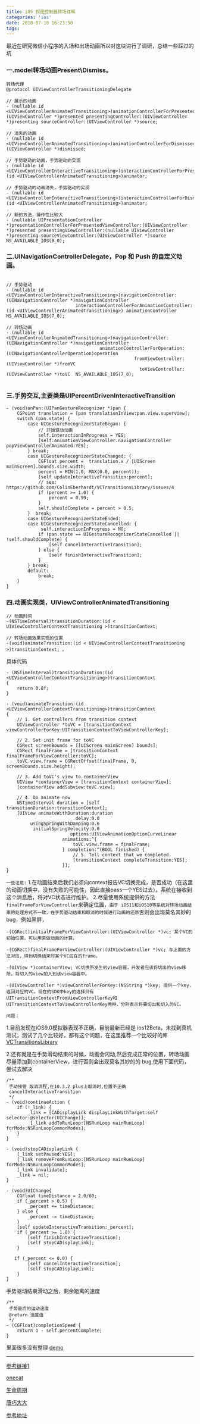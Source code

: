 ```yaml
---
title: iOS 视图控制器转场详解
categories: 'ios'
date: 2018-07-19 16:23:50
tags:
---
```


最近在研究微信小程序的入场和出场动画所以对这块进行了调研，总结一些踩过的坑

### 一.model转场动画Present\Dismiss。

```
转场代理
@protocol UIViewControllerTransitioningDelegate
```

```
// 展示的动画
- (nullable id <UIViewControllerAnimatedTransitioning>)animationControllerForPresentedController:(UIViewController *)presented presentingController:(UIViewController *)presenting sourceController:(UIViewController *)source;

// 消失的动画
- (nullable id <UIViewControllerAnimatedTransitioning>)animationControllerForDismissedController:(UIViewController *)dismissed;

// 手势驱动的动画，手势驱动的实现
- (nullable id <UIViewControllerInteractiveTransitioning>)interactionControllerForPresentation:(id <UIViewControllerAnimatedTransitioning>)animator;

// 手势驱动的动画消失，手势驱动的实现
- (nullable id <UIViewControllerInteractiveTransitioning>)interactionControllerForDismissal:(id <UIViewControllerAnimatedTransitioning>)animator;

// 新的方法，操作性比较大
- (nullable UIPresentationController *)presentationControllerForPresentedViewController:(UIViewController *)presented presentingViewController:(nullable UIViewController *)presenting sourceViewController:(UIViewController *)source NS_AVAILABLE_IOS(8_0);

```

### 二.UINavigationControllerDelegate，Pop 和 Push 的自定义动画。

```

// 手势驱动
- (nullable id <UIViewControllerInteractiveTransitioning>)navigationController:(UINavigationController *)navigationController
                          interactionControllerForAnimationController:(id <UIViewControllerAnimatedTransitioning>) animationController NS_AVAILABLE_IOS(7_0);

// 转场动画
- (nullable id <UIViewControllerAnimatedTransitioning>)navigationController:(UINavigationController *)navigationController
                                   animationControllerForOperation:(UINavigationControllerOperation)operation
                                                fromViewController:(UIViewController *)fromVC
                                                  toViewController:(UIViewController *)toVC  NS_AVAILABLE_IOS(7_0);
                                                  
```

### 三.手势交互,主要类是UIPercentDrivenInteractiveTransition

```
- (void)onPan:(UIPanGestureRecognizer *)pan {
    CGPoint translation = [pan translationInView:pan.view.superview];
    switch (pan.state) {
        case UIGestureRecognizerStateBegan: {
            // 开始驱动动画
            self.interactionInProgress = YES;
            [self.animationViewController.navigationController popViewControllerAnimated:YES];
        } break;
        case UIGestureRecognizerStateChanged: {
            CGFloat percent =  translation.x / [UIScreen mainScreen].bounds.size.width;
            percent = MIN(1.0, MAX(0.0, percent));
            [self updateInteractiveTransition:percent];
            // see: https://github.com/ColinEberhardt/VCTransitionsLibrary/issues/4
            if (percent >= 1.0) {
                percent = 0.99;
            }
            self.shouldComplete = percent > 0.5;
        }  break;
        case UIGestureRecognizerStateEnded:
        case UIGestureRecognizerStateCancelled: {
             self.interactionInProgress = NO;
            if (pan.state == UIGestureRecognizerStateCancelled || !self.shouldComplete) {
                [self cancelInteractiveTransition];
            } else {
                [self finishInteractiveTransition];
            }
        } break;
        default:
            break;
    }
}
```
### 四.动画实现类，UIViewControllerAnimatedTransitioning

```
// 动画时间
-(NSTimeInterval)transitionDuration:(id < UIViewControllerContextTransitioning >)transitionContext; 

// 转场动画效果实现的位置
-(void)animateTransition:(id < UIViewControllerContextTransitioning >)transitionContext; 。

```

具体代码

```
- (NSTimeInterval)transitionDuration:(id <UIViewControllerContextTransitioning>)transitionContext
{
    return 0.8f;
}

- (void)animateTransition:(id <UIViewControllerContextTransitioning>)transitionContext
{
    // 1. Get controllers from transition context
    UIViewController *toVC = [transitionContext viewControllerForKey:UITransitionContextToViewControllerKey];
    
    // 2. Set init frame for toVC
    CGRect screenBounds = [[UIScreen mainScreen] bounds];
    CGRect finalFrame = [transitionContext finalFrameForViewController:toVC];
    toVC.view.frame = CGRectOffset(finalFrame, 0, screenBounds.size.height);
    
    // 3. Add toVC's view to containerView
    UIView *containerView = [transitionContext containerView];
    [containerView addSubview:toVC.view];
    
    // 4. Do animate now
    NSTimeInterval duration = [self transitionDuration:transitionContext];
    [UIView animateWithDuration:duration
                          delay:0.0
         usingSpringWithDamping:0.6
          initialSpringVelocity:0.0
                        options:UIViewAnimationOptionCurveLinear
                     animations:^{
                         toVC.view.frame = finalFrame;
                     } completion:^(BOOL finished) {
                         // 5. Tell context that we completed.
                         [transitionContext completeTransition:YES];
                     }];
}
```

`一些注意:`
1.在动画结束后我们必须向context报告VC切换完成，是否成功（在这里的动画切换中，没有失败的可能性，因此直接pass一个YES过去）。系统在接收到这个消息后，将对VC状态进行维护。
2.尽量使用系统提供的方法`finalFrameForViewController`来确定位置，`由于 iOS11和iOS10等系统对转场动画结束的处理方式不一致，在手势驱动结束和取消的时候进行动画的还原`否则会出现莫名其妙的 bug，例如黑屏，

```
-(CGRect)initialFrameForViewController:(UIViewController *)vc; 某个VC的初始位置，可以用来做动画的计算。

-(CGRect)finalFrameForViewController:(UIViewController *)vc; 与上面的方法对应，得到切换结束时某个VC应在的frame。

-(UIView *)containerView; VC切换所发生的view容器，开发者应该将切出的view移除，将切入的view加入到该view容器中。

-(UIViewController *)viewControllerForKey:(NSString *)key; 提供一个key，返回对应的VC。现在的SDK中key的选择只有UITransitionContextFromViewControllerKey和UITransitionContextToViewControllerKey两种，分别表示将要切出和切入的VC。

```

`问题：`

1.目前发现在iOS9.0模拟器表现不正确，目前最新已经是 ios12Beta，未找到真机测试，测试了几个比较好，都有这个问题，在这里推荐一个比较好的库[VCTransitionsLibrary](https://github.com/ColinEberhardt/VCTransitionsLibrary#using-an-interaction-controller)

2.还有就是在手势滑动结束的时候，动画会闪动,然后变成正常的位置，转场动画尽量添加到containerView，进行否则会出现莫名其妙的的 bug,使用下面代码，尝试去解决

```
/**
 手动接管 取消流程,在10.3.2 plus上取消时,位置不正确
 cancelInteractiveTransition
 */
- (void)continueAction {
    if (!_link) {
        _link = [CADisplayLink displayLinkWithTarget:self selector:@selector(UIChange)];
         [_link addToRunLoop:[NSRunLoop mainRunLoop] forMode:NSRunLoopCommonModes];
    }
}

- (void)stopCADisplayLink {
    [_link setPaused:YES];
    [_link removeFromRunLoop:[NSRunLoop mainRunLoop] forMode:NSRunLoopCommonModes];
    [_link invalidate];
    _link = nil;
}

- (void)UIChange{
    CGFloat timeDistance = 2.0/60;
    if (_percent > 0.5) {
        _percent += timeDistance;
    } else {
        _percent -= timeDistance;
    }
    [self updateInteractiveTransition:_percent];
    if (_percent >= 1.0) {
        [self finishInteractiveTransition];
        [self stopCADisplayLink];
    }
    
   if (_percent <= 0.0) {
        [self cancelInteractiveTransition];
        [self stopCADisplayLink];
    }
}

```

手势驱动结束滑动之后，剩余距离的速度
```
/**
 手势最后的运动速度
 @return 速度值
 */
- (CGFloat)completionSpeed {
    return 1 - self.percentComplete;
}
```

里面很多没有整理
[demo](https://github.com/sukeyang/TransitionDemo)

-----------------------

[参考链接1](http://kittenyang.com/magicmove/)

[onecat](https://onevcat.com/2013/10/vc-transition-in-ios7/)

[生命周期](http://wangling.me/2014/02/the-inconsistent-order-of-view-transition-events.html)

[唐巧大大](https://blog.devtang.com/2016/03/13/iOS-transition-guide/)

[参考地址](https://satanwoo.github.io/2015/11/12/Swift-UITransition-iOS8/)
